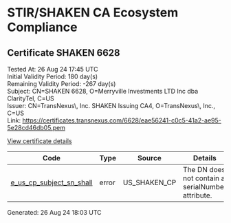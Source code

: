 # STIR/SHAKEN CA Ecosystem Compliance

## Certificate SHAKEN 6628

Tested At: 26 Aug 24 17:45 UTC\
Initial Validity Period: 180 day(s)\
Remaining Validity Period: -267 day(s)\
Subject: CN=SHAKEN 6628, O=Merryville Investments LTD Inc dba ClarityTel, C=US\
Issuer: CN=TransNexus\\, Inc. SHAKEN Issuing CA4, O=TransNexus\\, Inc., C=US\
Link: https://certificates.transnexus.com/6628/eae56241-c0c5-41a2-ae95-5e28cd46db05.pem

[View certificate details](https://x509.io/?cert=MIIC7jCCApOgAwIBAgIQdpn2gOMFHrU%2FUoBrX5zDhTAKBggqhkjOPQQDAjBWMQswCQYDVQQGEwJVUzEZMBcGA1UEChMQVHJhbnNOZXh1cywgSW5jLjEsMCoGA1UEAxMjVHJhbnNOZXh1cywgSW5jLiBTSEFLRU4gSXNzdWluZyBDQTQwHhcNMjMwNjA2MTM0MTUyWhcNMjMxMjAzMTM0MTUxWjBbMQswCQYDVQQGEwJVUzE2MDQGA1UEChMtTWVycnl2aWxsZSBJbnZlc3RtZW50cyBMVEQgSW5jIGRiYSBDbGFyaXR5VGVsMRQwEgYDVQQDEwtTSEFLRU4gNjYyODBZMBMGByqGSM49AgEGCCqGSM49AwEHA0IABIhvT%2FeJFIo5ZVt0EwbbOqyStcfk3fg2OTyBFq%2FacLfw3rb14%2BSJh6nmrsf3%2BMhAySCnA%2BhmjKUHEFx9EYkqZVqjggE8MIIBODAMBgNVHRMBAf8EAjAAMA4GA1UdDwEB%2FwQEAwIHgDAdBgNVHQ4EFgQU27bgc3MBoCfS0XI0O%2Fh%2F5M1s4TEwHwYDVR0jBBgwFoAUMPX18rfhSwsPEHV9SKSQ8T2LKCowFwYDVR0gBBAwDjAMBgpghkgBhv8JAQEDMIGmBgNVHR8EgZ4wgZswgZigOqA4hjZodHRwczovL2F1dGhlbnRpY2F0ZS1hcGkuaWNvbmVjdGl2LmNvbS9kb3dubG9hZC92MS9jcmyiWqRYMFYxFDASBgNVBAcMC0JyaWRnZXdhdGVyMQswCQYDVQQIDAJOSjETMBEGA1UEAwwKU1RJLVBBIENSTDELMAkGA1UEBhMCVVMxDzANBgNVBAoMBlNUSS1QQTAWBggrBgEFBQcBGgQKMAigBhYENjYyODAKBggqhkjOPQQDAgNJADBGAiEAsoxNYe7Fz703LxAjd%2F%2BQ%2BjAAE988OHWjZOpzX4Fcd4QCIQDKXOt7rz2PgHzHeZSjoSWx%2BkEhBbgdz0B8bkODTWGEkQ%3D%3D)

| Code | Type | Source | Details |
|------|------|--------|---------|
| [e_us_cp_subject_sn_shall](../../ISSUES/e_us_cp_subject_sn_shall/README.md) | error | US_SHAKEN_CP | The DN does not contain a serialNumber attribute. |


Generated: 26 Aug 24 18:03 UTC